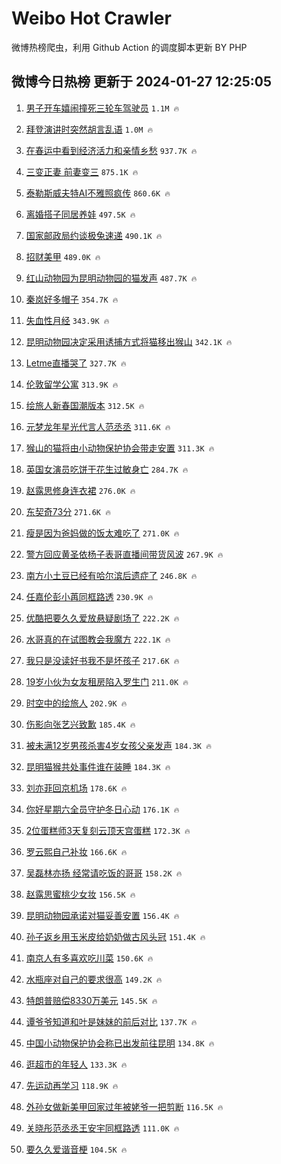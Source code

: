 # Weibo Hot Crawler 



微博热榜爬虫，利用 Github Action 的调度脚本更新 BY PHP 


## 微博今日热榜 更新于 2024-01-27 12:25:05 
1. [男子开车嬉闹撞死三轮车驾驶员](https://s.weibo.com/weibo?q=%23%E7%94%B7%E5%AD%90%E5%BC%80%E8%BD%A6%E5%AC%89%E9%97%B9%E6%92%9E%E6%AD%BB%E4%B8%89%E8%BD%AE%E8%BD%A6%E9%A9%BE%E9%A9%B6%E5%91%98%23&t=31&band_rank=1&Refer=top) `1.1M 🔥` 

1. [拜登演讲时突然胡言乱语](https://s.weibo.com/weibo?q=%23%E6%8B%9C%E7%99%BB%E6%BC%94%E8%AE%B2%E6%97%B6%E7%AA%81%E7%84%B6%E8%83%A1%E8%A8%80%E4%B9%B1%E8%AF%AD%23&t=31&band_rank=2&Refer=top) `1.0M 🔥` 

1. [在春运中看到经济活力和亲情乡愁](https://s.weibo.com/weibo?q=%23%E5%9C%A8%E6%98%A5%E8%BF%90%E4%B8%AD%E7%9C%8B%E5%88%B0%E7%BB%8F%E6%B5%8E%E6%B4%BB%E5%8A%9B%E5%92%8C%E4%BA%B2%E6%83%85%E4%B9%A1%E6%84%81%23&t=31&band_rank=3&Refer=top) `937.7K 🔥` 

1. [三变正妻 前妻变三](https://s.weibo.com/weibo?q=%E4%B8%89%E5%8F%98%E6%AD%A3%E5%A6%BB%20%E5%89%8D%E5%A6%BB%E5%8F%98%E4%B8%89&t=31&band_rank=4&Refer=top) `875.1K 🔥` 

1. [泰勒斯威夫特AI不雅照疯传](https://s.weibo.com/weibo?q=%23%E6%B3%B0%E5%8B%92%E6%96%AF%E5%A8%81%E5%A4%AB%E7%89%B9AI%E4%B8%8D%E9%9B%85%E7%85%A7%E7%96%AF%E4%BC%A0%23&t=31&band_rank=5&Refer=top) `860.6K 🔥` 

1. [离婚搭子同居养娃](https://s.weibo.com/weibo?q=%E7%A6%BB%E5%A9%9A%E6%90%AD%E5%AD%90%E5%90%8C%E5%B1%85%E5%85%BB%E5%A8%83&t=31&band_rank=6&Refer=top) `497.5K 🔥` 

1. [国家邮政局约谈极兔速递](https://s.weibo.com/weibo?q=%23%E5%9B%BD%E5%AE%B6%E9%82%AE%E6%94%BF%E5%B1%80%E7%BA%A6%E8%B0%88%E6%9E%81%E5%85%94%E9%80%9F%E9%80%92%23&t=31&band_rank=7&Refer=top) `490.1K 🔥` 

1. [招财美甲](https://s.weibo.com/weibo?q=%E6%8B%9B%E8%B4%A2%E7%BE%8E%E7%94%B2&t=31&band_rank=8&Refer=top) `489.0K 🔥` 

1. [红山动物园为昆明动物园的猫发声](https://s.weibo.com/weibo?q=%23%E7%BA%A2%E5%B1%B1%E5%8A%A8%E7%89%A9%E5%9B%AD%E4%B8%BA%E6%98%86%E6%98%8E%E5%8A%A8%E7%89%A9%E5%9B%AD%E7%9A%84%E7%8C%AB%E5%8F%91%E5%A3%B0%23&t=31&band_rank=9&Refer=top) `487.7K 🔥` 

1. [秦岚好多帽子](https://s.weibo.com/weibo?q=%23%E7%A7%A6%E5%B2%9A%E5%A5%BD%E5%A4%9A%E5%B8%BD%E5%AD%90%23&t=31&band_rank=10&Refer=top) `354.7K 🔥` 

1. [失血性月经](https://s.weibo.com/weibo?q=%E5%A4%B1%E8%A1%80%E6%80%A7%E6%9C%88%E7%BB%8F&t=31&band_rank=11&Refer=top) `343.9K 🔥` 

1. [昆明动物园决定采用诱捕方式将猫移出猴山](https://s.weibo.com/weibo?q=%23%E6%98%86%E6%98%8E%E5%8A%A8%E7%89%A9%E5%9B%AD%E5%86%B3%E5%AE%9A%E9%87%87%E7%94%A8%E8%AF%B1%E6%8D%95%E6%96%B9%E5%BC%8F%E5%B0%86%E7%8C%AB%E7%A7%BB%E5%87%BA%E7%8C%B4%E5%B1%B1%23&t=31&band_rank=12&Refer=top) `342.1K 🔥` 

1. [Letme直播哭了](https://s.weibo.com/weibo?q=%23Letme%E7%9B%B4%E6%92%AD%E5%93%AD%E4%BA%86%23&t=31&band_rank=13&Refer=top) `327.7K 🔥` 

1. [伦敦留学公寓](https://s.weibo.com/weibo?q=%E4%BC%A6%E6%95%A6%E7%95%99%E5%AD%A6%E5%85%AC%E5%AF%93&t=31&band_rank=14&Refer=top) `313.9K 🔥` 

1. [绘旅人新春国潮版本](https://s.weibo.com/weibo?q=%23%E7%BB%98%E6%97%85%E4%BA%BA%E6%96%B0%E6%98%A5%E5%9B%BD%E6%BD%AE%E7%89%88%E6%9C%AC%23&t=31&band_rank=15&Refer=top) `312.5K 🔥` 

1. [元梦龙年星光代言人范丞丞](https://s.weibo.com/weibo?q=%23%E5%85%83%E6%A2%A6%E9%BE%99%E5%B9%B4%E6%98%9F%E5%85%89%E4%BB%A3%E8%A8%80%E4%BA%BA%E8%8C%83%E4%B8%9E%E4%B8%9E%23&t=31&band_rank=16&Refer=top) `311.6K 🔥` 

1. [猴山的猫将由小动物保护协会带走安置](https://s.weibo.com/weibo?q=%23%E7%8C%B4%E5%B1%B1%E7%9A%84%E7%8C%AB%E5%B0%86%E7%94%B1%E5%B0%8F%E5%8A%A8%E7%89%A9%E4%BF%9D%E6%8A%A4%E5%8D%8F%E4%BC%9A%E5%B8%A6%E8%B5%B0%E5%AE%89%E7%BD%AE%23&t=31&band_rank=17&Refer=top) `311.3K 🔥` 

1. [英国女演员吃饼干花生过敏身亡](https://s.weibo.com/weibo?q=%23%E8%8B%B1%E5%9B%BD%E5%A5%B3%E6%BC%94%E5%91%98%E5%90%83%E9%A5%BC%E5%B9%B2%E8%8A%B1%E7%94%9F%E8%BF%87%E6%95%8F%E8%BA%AB%E4%BA%A1%23&t=31&band_rank=18&Refer=top) `284.7K 🔥` 

1. [赵露思修身连衣裙](https://s.weibo.com/weibo?q=%23%E8%B5%B5%E9%9C%B2%E6%80%9D%E4%BF%AE%E8%BA%AB%E8%BF%9E%E8%A1%A3%E8%A3%99%23&t=31&band_rank=19&Refer=top) `276.0K 🔥` 

1. [东契奇73分](https://s.weibo.com/weibo?q=%23%E4%B8%9C%E5%A5%91%E5%A5%8773%E5%88%86%23&t=31&band_rank=20&Refer=top) `271.6K 🔥` 

1. [瘦是因为爸妈做的饭太难吃了](https://s.weibo.com/weibo?q=%23%E7%98%A6%E6%98%AF%E5%9B%A0%E4%B8%BA%E7%88%B8%E5%A6%88%E5%81%9A%E7%9A%84%E9%A5%AD%E5%A4%AA%E9%9A%BE%E5%90%83%E4%BA%86%23&t=31&band_rank=21&Refer=top) `271.0K 🔥` 

1. [警方回应黄圣依杨子表哥直播间带货风波](https://s.weibo.com/weibo?q=%23%E8%AD%A6%E6%96%B9%E5%9B%9E%E5%BA%94%E9%BB%84%E5%9C%A3%E4%BE%9D%E6%9D%A8%E5%AD%90%E8%A1%A8%E5%93%A5%E7%9B%B4%E6%92%AD%E9%97%B4%E5%B8%A6%E8%B4%A7%E9%A3%8E%E6%B3%A2%23&t=31&band_rank=22&Refer=top) `267.9K 🔥` 

1. [南方小土豆已经有哈尔滨后遗症了](https://s.weibo.com/weibo?q=%23%E5%8D%97%E6%96%B9%E5%B0%8F%E5%9C%9F%E8%B1%86%E5%B7%B2%E7%BB%8F%E6%9C%89%E5%93%88%E5%B0%94%E6%BB%A8%E5%90%8E%E9%81%97%E7%97%87%E4%BA%86%23&t=31&band_rank=23&Refer=top) `246.8K 🔥` 

1. [任嘉伦彭小苒同框路透](https://s.weibo.com/weibo?q=%23%E4%BB%BB%E5%98%89%E4%BC%A6%E5%BD%AD%E5%B0%8F%E8%8B%92%E5%90%8C%E6%A1%86%E8%B7%AF%E9%80%8F%23&t=31&band_rank=24&Refer=top) `230.9K 🔥` 

1. [优酷把要久久爱放悬疑剧场了](https://s.weibo.com/weibo?q=%23%E4%BC%98%E9%85%B7%E6%8A%8A%E8%A6%81%E4%B9%85%E4%B9%85%E7%88%B1%E6%94%BE%E6%82%AC%E7%96%91%E5%89%A7%E5%9C%BA%E4%BA%86%23&t=31&band_rank=25&Refer=top) `222.2K 🔥` 

1. [水哥真的在试图教会我魔方](https://s.weibo.com/weibo?q=%23%E6%B0%B4%E5%93%A5%E7%9C%9F%E7%9A%84%E5%9C%A8%E8%AF%95%E5%9B%BE%E6%95%99%E4%BC%9A%E6%88%91%E9%AD%94%E6%96%B9%23&t=31&band_rank=26&Refer=top) `222.1K 🔥` 

1. [我只是没读好书我不是坏孩子](https://s.weibo.com/weibo?q=%E6%88%91%E5%8F%AA%E6%98%AF%E6%B2%A1%E8%AF%BB%E5%A5%BD%E4%B9%A6%E6%88%91%E4%B8%8D%E6%98%AF%E5%9D%8F%E5%AD%A9%E5%AD%90&t=31&band_rank=27&Refer=top) `217.6K 🔥` 

1. [19岁小伙为女友租房陷入罗生门](https://s.weibo.com/weibo?q=%2319%E5%B2%81%E5%B0%8F%E4%BC%99%E4%B8%BA%E5%A5%B3%E5%8F%8B%E7%A7%9F%E6%88%BF%E9%99%B7%E5%85%A5%E7%BD%97%E7%94%9F%E9%97%A8%23&t=31&band_rank=28&Refer=top) `211.0K 🔥` 

1. [时空中的绘旅人](https://s.weibo.com/weibo?q=%E6%97%B6%E7%A9%BA%E4%B8%AD%E7%9A%84%E7%BB%98%E6%97%85%E4%BA%BA&t=31&band_rank=29&Refer=top) `202.9K 🔥` 

1. [伤影向张艺兴致歉](https://s.weibo.com/weibo?q=%23%E4%BC%A4%E5%BD%B1%E5%90%91%E5%BC%A0%E8%89%BA%E5%85%B4%E8%87%B4%E6%AD%89%23&t=31&band_rank=30&Refer=top) `185.4K 🔥` 

1. [被未满12岁男孩杀害4岁女孩父亲发声](https://s.weibo.com/weibo?q=%23%E8%A2%AB%E6%9C%AA%E6%BB%A112%E5%B2%81%E7%94%B7%E5%AD%A9%E6%9D%80%E5%AE%B34%E5%B2%81%E5%A5%B3%E5%AD%A9%E7%88%B6%E4%BA%B2%E5%8F%91%E5%A3%B0%23&t=31&band_rank=31&Refer=top) `184.3K 🔥` 

1. [昆明猫猴共处事件谁在装睡](https://s.weibo.com/weibo?q=%23%E6%98%86%E6%98%8E%E7%8C%AB%E7%8C%B4%E5%85%B1%E5%A4%84%E4%BA%8B%E4%BB%B6%E8%B0%81%E5%9C%A8%E8%A3%85%E7%9D%A1%23&t=31&band_rank=32&Refer=top) `184.3K 🔥` 

1. [刘亦菲回京机场](https://s.weibo.com/weibo?q=%23%E5%88%98%E4%BA%A6%E8%8F%B2%E5%9B%9E%E4%BA%AC%E6%9C%BA%E5%9C%BA%23&t=31&band_rank=33&Refer=top) `178.6K 🔥` 

1. [你好星期六全员守护冬日心动](https://s.weibo.com/weibo?q=%23%E4%BD%A0%E5%A5%BD%E6%98%9F%E6%9C%9F%E5%85%AD%E5%85%A8%E5%91%98%E5%AE%88%E6%8A%A4%E5%86%AC%E6%97%A5%E5%BF%83%E5%8A%A8%23&t=31&band_rank=34&Refer=top) `176.1K 🔥` 

1. [2位蛋糕师3天复刻云顶天宫蛋糕](https://s.weibo.com/weibo?q=%232%E4%BD%8D%E8%9B%8B%E7%B3%95%E5%B8%883%E5%A4%A9%E5%A4%8D%E5%88%BB%E4%BA%91%E9%A1%B6%E5%A4%A9%E5%AE%AB%E8%9B%8B%E7%B3%95%23&t=31&band_rank=35&Refer=top) `172.3K 🔥` 

1. [罗云熙自己补妆](https://s.weibo.com/weibo?q=%E7%BD%97%E4%BA%91%E7%86%99%E8%87%AA%E5%B7%B1%E8%A1%A5%E5%A6%86&t=31&band_rank=36&Refer=top) `166.6K 🔥` 

1. [吴磊林亦扬 经常请吃饭的哥哥](https://s.weibo.com/weibo?q=%E5%90%B4%E7%A3%8A%E6%9E%97%E4%BA%A6%E6%89%AC%20%E7%BB%8F%E5%B8%B8%E8%AF%B7%E5%90%83%E9%A5%AD%E7%9A%84%E5%93%A5%E5%93%A5&t=31&band_rank=37&Refer=top) `158.2K 🔥` 

1. [赵露思蜜桃少女妆](https://s.weibo.com/weibo?q=%23%E8%B5%B5%E9%9C%B2%E6%80%9D%E8%9C%9C%E6%A1%83%E5%B0%91%E5%A5%B3%E5%A6%86%23&t=31&band_rank=38&Refer=top) `156.5K 🔥` 

1. [昆明动物园承诺对猫妥善安置](https://s.weibo.com/weibo?q=%23%E6%98%86%E6%98%8E%E5%8A%A8%E7%89%A9%E5%9B%AD%E6%89%BF%E8%AF%BA%E5%AF%B9%E7%8C%AB%E5%A6%A5%E5%96%84%E5%AE%89%E7%BD%AE%23&t=31&band_rank=39&Refer=top) `156.4K 🔥` 

1. [孙子返乡用玉米皮给奶奶做古风头冠](https://s.weibo.com/weibo?q=%23%E5%AD%99%E5%AD%90%E8%BF%94%E4%B9%A1%E7%94%A8%E7%8E%89%E7%B1%B3%E7%9A%AE%E7%BB%99%E5%A5%B6%E5%A5%B6%E5%81%9A%E5%8F%A4%E9%A3%8E%E5%A4%B4%E5%86%A0%23&t=31&band_rank=40&Refer=top) `151.4K 🔥` 

1. [南京人有多喜欢吃川菜](https://s.weibo.com/weibo?q=%23%E5%8D%97%E4%BA%AC%E4%BA%BA%E6%9C%89%E5%A4%9A%E5%96%9C%E6%AC%A2%E5%90%83%E5%B7%9D%E8%8F%9C%23&t=31&band_rank=41&Refer=top) `150.6K 🔥` 

1. [水瓶座对自己的要求很高](https://s.weibo.com/weibo?q=%E6%B0%B4%E7%93%B6%E5%BA%A7%E5%AF%B9%E8%87%AA%E5%B7%B1%E7%9A%84%E8%A6%81%E6%B1%82%E5%BE%88%E9%AB%98&t=31&band_rank=42&Refer=top) `149.2K 🔥` 

1. [特朗普赔偿8330万美元](https://s.weibo.com/weibo?q=%23%E7%89%B9%E6%9C%97%E6%99%AE%E8%B5%94%E5%81%BF8330%E4%B8%87%E7%BE%8E%E5%85%83%23&t=31&band_rank=43&Refer=top) `145.5K 🔥` 

1. [谭爷爷知道和叶是妹妹的前后对比](https://s.weibo.com/weibo?q=%23%E8%B0%AD%E7%88%B7%E7%88%B7%E7%9F%A5%E9%81%93%E5%92%8C%E5%8F%B6%E6%98%AF%E5%A6%B9%E5%A6%B9%E7%9A%84%E5%89%8D%E5%90%8E%E5%AF%B9%E6%AF%94%23&t=31&band_rank=44&Refer=top) `137.7K 🔥` 

1. [中国小动物保护协会称已出发前往昆明](https://s.weibo.com/weibo?q=%23%E4%B8%AD%E5%9B%BD%E5%B0%8F%E5%8A%A8%E7%89%A9%E4%BF%9D%E6%8A%A4%E5%8D%8F%E4%BC%9A%E7%A7%B0%E5%B7%B2%E5%87%BA%E5%8F%91%E5%89%8D%E5%BE%80%E6%98%86%E6%98%8E%23&t=31&band_rank=45&Refer=top) `134.8K 🔥` 

1. [逛超市的年轻人](https://s.weibo.com/weibo?q=%23%E9%80%9B%E8%B6%85%E5%B8%82%E7%9A%84%E5%B9%B4%E8%BD%BB%E4%BA%BA%23&t=31&band_rank=46&Refer=top) `133.3K 🔥` 

1. [先运动再学习](https://s.weibo.com/weibo?q=%E5%85%88%E8%BF%90%E5%8A%A8%E5%86%8D%E5%AD%A6%E4%B9%A0&t=31&band_rank=47&Refer=top) `118.9K 🔥` 

1. [外孙女做新美甲回家过年被姥爷一把剪断](https://s.weibo.com/weibo?q=%23%E5%A4%96%E5%AD%99%E5%A5%B3%E5%81%9A%E6%96%B0%E7%BE%8E%E7%94%B2%E5%9B%9E%E5%AE%B6%E8%BF%87%E5%B9%B4%E8%A2%AB%E5%A7%A5%E7%88%B7%E4%B8%80%E6%8A%8A%E5%89%AA%E6%96%AD%23&t=31&band_rank=48&Refer=top) `116.5K 🔥` 

1. [关晓彤范丞丞王安宇同框路透](https://s.weibo.com/weibo?q=%23%E5%85%B3%E6%99%93%E5%BD%A4%E8%8C%83%E4%B8%9E%E4%B8%9E%E7%8E%8B%E5%AE%89%E5%AE%87%E5%90%8C%E6%A1%86%E8%B7%AF%E9%80%8F%23&t=31&band_rank=49&Refer=top) `111.0K 🔥` 

1. [要久久爱谐音梗](https://s.weibo.com/weibo?q=%E8%A6%81%E4%B9%85%E4%B9%85%E7%88%B1%E8%B0%90%E9%9F%B3%E6%A2%97&t=31&band_rank=50&Refer=top) `104.5K 🔥` 

